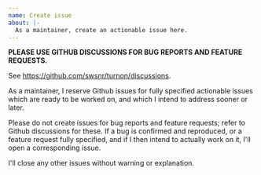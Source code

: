 ```yaml
---
name: Create issue
about: |-
  As a maintainer, create an actionable issue here.
---
```


**PLEASE USE GITHUB DISCUSSIONS FOR BUG REPORTS AND FEATURE REQUESTS.**

See <https://github.com/swsnr/turnon/discussions>.

As a maintainer, I reserve Github issues for fully specified actionable issues
which are ready to be worked on, and which I intend to address sooner or later.

Please do not create issues for bug reports and feature requests; refer to
Github discussions for these. If a bug is confirmed and reproduced, or a
feature request fully specified, and if I then intend to actually work on it,
I'll open a corresponding issue.

I'll close any other issues without warning or explanation.
